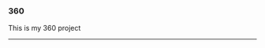 ### 360

This is my 360 project

<script src="//360.vizor.io/scripts/embed.js" data-vizorurl="//360.vizor.io/embed/v/rjrjo" ></script>

***
